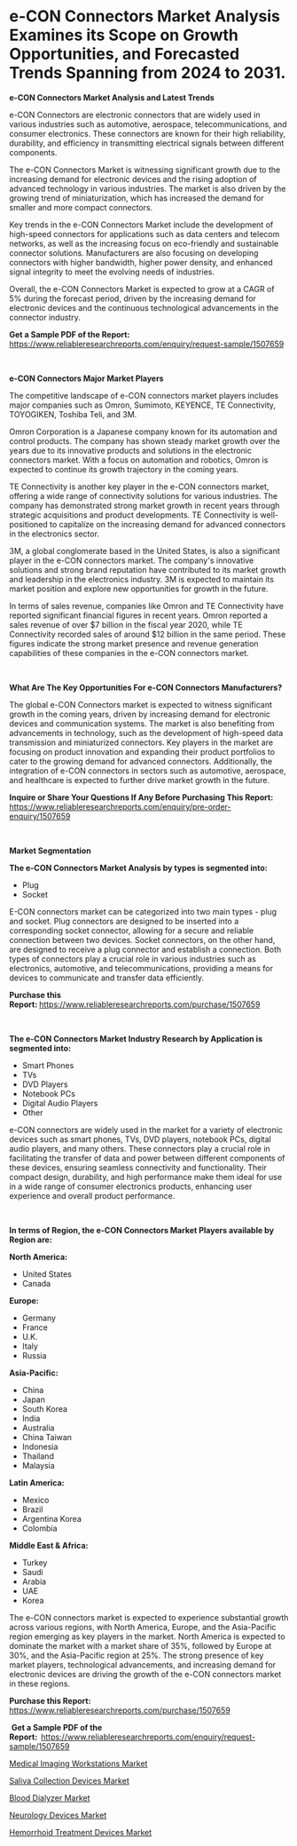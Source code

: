 <p><h1>e-CON Connectors Market Analysis Examines its Scope on Growth Opportunities, and Forecasted Trends Spanning from 2024 to 2031.</h1></p><p><strong>e-CON Connectors Market Analysis and Latest Trends</strong></p>
<p><p>e-CON Connectors are electronic connectors that are widely used in various industries such as automotive, aerospace, telecommunications, and consumer electronics. These connectors are known for their high reliability, durability, and efficiency in transmitting electrical signals between different components.</p><p>The e-CON Connectors Market is witnessing significant growth due to the increasing demand for electronic devices and the rising adoption of advanced technology in various industries. The market is also driven by the growing trend of miniaturization, which has increased the demand for smaller and more compact connectors.</p><p>Key trends in the e-CON Connectors Market include the development of high-speed connectors for applications such as data centers and telecom networks, as well as the increasing focus on eco-friendly and sustainable connector solutions. Manufacturers are also focusing on developing connectors with higher bandwidth, higher power density, and enhanced signal integrity to meet the evolving needs of industries.</p><p>Overall, the e-CON Connectors Market is expected to grow at a CAGR of 5% during the forecast period, driven by the increasing demand for electronic devices and the continuous technological advancements in the connector industry.</p></p>
<p><strong>Get a Sample PDF of the Report:&nbsp;</strong> <a href="https://www.reliableresearchreports.com/enquiry/request-sample/1507659">https://www.reliableresearchreports.com/enquiry/request-sample/1507659</a></p>
<p>&nbsp;</p>
<p><strong>e-CON Connectors Major Market Players</strong></p>
<p><p>The competitive landscape of e-CON connectors market players includes major companies such as Omron, Sumimoto, KEYENCE, TE Connectivity, TOYOGIKEN, Toshiba Teli, and 3M. </p><p>Omron Corporation is a Japanese company known for its automation and control products. The company has shown steady market growth over the years due to its innovative products and solutions in the electronic connectors market. With a focus on automation and robotics, Omron is expected to continue its growth trajectory in the coming years.</p><p>TE Connectivity is another key player in the e-CON connectors market, offering a wide range of connectivity solutions for various industries. The company has demonstrated strong market growth in recent years through strategic acquisitions and product developments. TE Connectivity is well-positioned to capitalize on the increasing demand for advanced connectors in the electronics sector.</p><p>3M, a global conglomerate based in the United States, is also a significant player in the e-CON connectors market. The company's innovative solutions and strong brand reputation have contributed to its market growth and leadership in the electronics industry. 3M is expected to maintain its market position and explore new opportunities for growth in the future.</p><p>In terms of sales revenue, companies like Omron and TE Connectivity have reported significant financial figures in recent years. Omron reported a sales revenue of over $7 billion in the fiscal year 2020, while TE Connectivity recorded sales of around $12 billion in the same period. These figures indicate the strong market presence and revenue generation capabilities of these companies in the e-CON connectors market.</p></p>
<p>&nbsp;</p>
<p><strong>What Are The Key Opportunities For e-CON Connectors Manufacturers?</strong></p>
<p><p>The global e-CON Connectors market is expected to witness significant growth in the coming years, driven by increasing demand for electronic devices and communication systems. The market is also benefiting from advancements in technology, such as the development of high-speed data transmission and miniaturized connectors. Key players in the market are focusing on product innovation and expanding their product portfolios to cater to the growing demand for advanced connectors. Additionally, the integration of e-CON connectors in sectors such as automotive, aerospace, and healthcare is expected to further drive market growth in the future.</p></p>
<p><strong>Inquire or Share Your Questions If Any Before Purchasing This Report:</strong> <a href="https://www.reliableresearchreports.com/enquiry/pre-order-enquiry/1507659">https://www.reliableresearchreports.com/enquiry/pre-order-enquiry/1507659</a></p>
<p>&nbsp;</p>
<p><strong>Market Segmentation</strong></p>
<p><strong>The e-CON Connectors Market Analysis by types is segmented into:</strong></p>
<p><ul><li>Plug</li><li>Socket</li></ul></p>
<p><p>E-CON connectors market can be categorized into two main types - plug and socket. Plug connectors are designed to be inserted into a corresponding socket connector, allowing for a secure and reliable connection between two devices. Socket connectors, on the other hand, are designed to receive a plug connector and establish a connection. Both types of connectors play a crucial role in various industries such as electronics, automotive, and telecommunications, providing a means for devices to communicate and transfer data efficiently.</p></p>
<p><strong>Purchase this Report:&nbsp;</strong><a href="https://www.reliableresearchreports.com/purchase/1507659">https://www.reliableresearchreports.com/purchase/1507659</a></p>
<p>&nbsp;</p>
<p><strong>The e-CON Connectors Market Industry Research by Application is segmented into:</strong></p>
<p><ul><li>Smart Phones</li><li>TVs</li><li>DVD Players</li><li>Notebook PCs</li><li>Digital Audio Players</li><li>Other</li></ul></p>
<p><p>e-CON connectors are widely used in the market for a variety of electronic devices such as smart phones, TVs, DVD players, notebook PCs, digital audio players, and many others. These connectors play a crucial role in facilitating the transfer of data and power between different components of these devices, ensuring seamless connectivity and functionality. Their compact design, durability, and high performance make them ideal for use in a wide range of consumer electronics products, enhancing user experience and overall product performance.</p></p>
<p>&nbsp;</p>
<p><strong>In terms of Region, the e-CON Connectors Market Players available by Region are:</strong></p>
<p>
    <p> <strong> North America: </strong>
        <ul>
            <li>United States</li>
            <li>Canada</li>
        </ul>
        </p> 
    <p> <strong> Europe: </strong>
        <ul>
            <li>Germany</li>
            <li>France</li>
            <li>U.K.</li>
            <li>Italy</li>
            <li>Russia</li>
        </ul>
        </p> 
    <p> <strong> Asia-Pacific: </strong>
        <ul>
            <li>China</li>
            <li>Japan</li>
            <li>South Korea</li>
            <li>India</li>
            <li>Australia</li>
            <li>China Taiwan</li>
            <li>Indonesia</li>
            <li>Thailand</li>
            <li>Malaysia</li>
        </ul>
        </p> 
    <p> <strong> Latin America: </strong>
        <ul>
            <li>Mexico</li>
            <li>Brazil</li>
            <li>Argentina Korea</li>
            <li>Colombia</li>
        </ul>
        </p> 
    <p> <strong> Middle East & Africa: </strong>
        <ul>
            <li>Turkey</li>
            <li>Saudi</li>
            <li>Arabia</li>
            <li>UAE</li>
            <li>Korea</li>
        </ul>
    </p>
    </p>
<p><p>The e-CON connectors market is expected to experience substantial growth across various regions, with North America, Europe, and the Asia-Pacific region emerging as key players in the market. North America is expected to dominate the market with a market share of 35%, followed by Europe at 30%, and the Asia-Pacific region at 25%. The strong presence of key market players, technological advancements, and increasing demand for electronic devices are driving the growth of the e-CON connectors market in these regions.</p></p>
<p><strong>Purchase this Report: </strong><a href="https://www.reliableresearchreports.com/purchase/1507659">https://www.reliableresearchreports.com/purchase/1507659</a></p>
<p>&nbsp;<strong>Get a Sample PDF of the Report:&nbsp;&nbsp;</strong><a href="https://www.reliableresearchreports.com/enquiry/request-sample/1507659">https://www.reliableresearchreports.com/enquiry/request-sample/1507659</a></p>
<p><strong></strong></p>
<p><p><a href="https://medium.com/@maevemoen/medical-imaging-workstations-market-analysis-and-sze-forecasted-for-period-from-2024-to-2031-627248bacf1a">Medical Imaging Workstations Market</a></p><p><a href="https://medium.com/@maevemoen/saliva-collection-devices-market-comprehensive-assessment-by-type-application-and-geography-02cfc5a027ea">Saliva Collection Devices Market</a></p><p><a href="https://medium.com/@maevemoen/blood-dialyzer-market-insights-into-market-cagr-market-trends-and-growth-strategies-71653afce265">Blood Dialyzer Market</a></p><p><a href="https://medium.com/@maevemoen/neurology-devices-market-outlook-industry-overview-and-forecast-2024-to-2031-d4162138f01b">Neurology Devices Market</a></p><p><a href="https://medium.com/@maevemoen/hemorrhoid-treatment-devices-market-trends-forecast-and-competitive-analysis-to-2031-50817374de56">Hemorrhoid Treatment Devices Market</a></p></p>